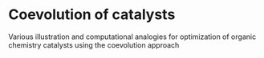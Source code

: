 # Coevolution of catalysts

Various illustration and computational analogies for 
optimization of organic chemistry catalysts using the coevolution approach